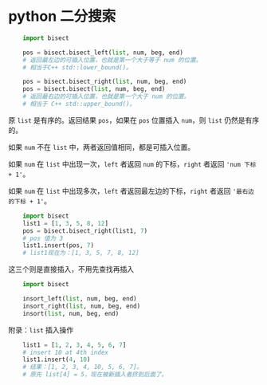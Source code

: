 # python 二分搜索

```python
    import bisect

    pos = bisect.bisect_left(list, num, beg, end)
    # 返回最左边的可插入位置，也就是第一个大于等于 num 的位置。
    # 相当于C++ std::lower_bound()。

    pos = bisect.bisect_right(list, num, beg, end)
    pos = bisect.bisect(list, num, beg, end)
    # 返回最右边的可插入位置，也就是第一个大于 num 的位置。
    # 相当于 C++ std::upper_bound()。
```

原 `list` 是有序的。返回结果 `pos`，如果在 `pos` 位置插入 `num`，则 `list` 仍然是有序的。

如果 `num` 不在 `list` 中，两者返回值相同，都是可插入位置。

如果 `num` 在 `list` 中出现一次，`left` 者返回 `num` 的下标，`right` 者返回 `'num 下标 + 1'`。

如果 `num` 在 `list` 中出现多次，`left` 者返回最左边的下标，`right` 者返回 `'最右边的下标 + 1'`。

```python
    import bisect
    list1 = [1, 3, 5, 8, 12]
    pos = bisect.bisect_right(list1, 7)
    # pos 值为 3
    list1.insert(pos, 7)
    # list1现在为：[1, 3, 5, 7, 8, 12]
```

这三个则是直接插入，不用先查找再插入
```python
    import bisect

    insort_left(list, num, beg, end)
    insort_right(list, num, beg, end)
    insort(list, num, beg, end)
```

附录：`list` 插入操作

```python
    list1 = [1, 2, 3, 4, 5, 6, 7]
    # insert 10 at 4th index
    list1.insert(4, 10)
    # 结果：[1, 2, 3, 4, 10, 5, 6, 7]。
    # 原先 list[4] = 5，现在被新插入者挤到后面了。
```
